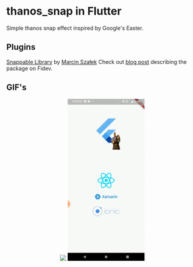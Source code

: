 # thanos_snap in Flutter

Simple thanos snap effect inspired by Google's Easter.

## Plugins

[Snappable Library](https://pub.dev/packages/snappable) by [Marcin Szałek](https://github.com/MarcinusX)
Check out [blog post](https://fidev.io/thanos) describing the package on Fidev.

## GIF's
<center>
<img src='gifs/logo_snap.gif' width='40%'>

<img src='gifs/framework_snap.gif' width='40%' >
</center>